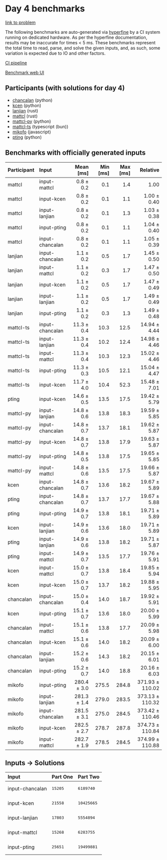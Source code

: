 # Day 4 benchmarks

[link to problem](https://adventofcode.com/2023/day/4)

The following benchmarks are auto-generated via
[hyperfine](https://github.com/sharkdp/hyperfine) by a CI system running on
dedicated hardware. As per the hyperfine documentation, results may be
inaccurate for times < 5 ms. These benchmarks represent the total time to read,
parse, and solve the given inputs, and, as such, some variation is expected due
to IO and other factors.

[CI pipeline](http://ci.papercode.net:8080/teams/main/pipelines/aoc2023)

[Benchmark web UI](https://aoc.ancalagon.black)


## Participants (with solutions for day 4)

- [chancalan](https://github.com/chancalan/aoc2023) (python)
- [kcen](https://github.com/kcen/aoc2023) (python)
- [lanjian](https://github.com/lanjian/aoc-2023) (rust)
- [mattcl](https://github.com/mattcl/aoc2023) (rust)
- [mattcl-py](https://github.com/mattcl/aoc2023-py) (python)
- [mattcl-ts](https://github.com/mattcl/aoc2023-js) (typescript (bun))
- [mikofo](https://github.com/mikofo/advent-of-code-2023) (javascript)
- [pting](https://github.com/pting/aoc2023) (python)


## Benchmarks with officially generated inputs

| Participant | Input | Mean [ms] | Min [ms] | Max [ms] | Relative |
|:---|:---|---:|---:|---:|---:|
| mattcl | input-mattcl | 0.8 ± 0.2 | 0.1 | 1.4 | 1.00 |
| mattcl | input-kcen | 0.8 ± 0.2 | 0.1 | 1.1 | 1.00 ± 0.40 |
| mattcl | input-lanjian | 0.8 ± 0.2 | 0.1 | 1.3 | 1.03 ± 0.38 |
| mattcl | input-pting | 0.8 ± 0.2 | 0.1 | 1.1 | 1.04 ± 0.40 |
| mattcl | input-chancalan | 0.8 ± 0.2 | 0.1 | 1.1 | 1.05 ± 0.39 |
| lanjian | input-chancalan | 1.1 ± 0.2 | 0.5 | 1.7 | 1.45 ± 0.50 |
| lanjian | input-mattcl | 1.1 ± 0.2 | 0.3 | 1.7 | 1.47 ± 0.50 |
| lanjian | input-kcen | 1.1 ± 0.2 | 0.5 | 1.7 | 1.47 ± 0.49 |
| lanjian | input-lanjian | 1.1 ± 0.2 | 0.5 | 1.7 | 1.49 ± 0.49 |
| lanjian | input-pting | 1.1 ± 0.2 | 0.3 | 1.3 | 1.49 ± 0.48 |
| mattcl-ts | input-chancalan | 11.3 ± 0.4 | 10.3 | 12.5 | 14.94 ± 4.44 |
| mattcl-ts | input-lanjian | 11.3 ± 0.4 | 10.2 | 12.4 | 14.98 ± 4.46 |
| mattcl-ts | input-mattcl | 11.3 ± 0.4 | 10.3 | 12.3 | 15.02 ± 4.46 |
| mattcl-ts | input-pting | 11.3 ± 0.3 | 10.5 | 12.1 | 15.04 ± 4.47 |
| mattcl-ts | input-kcen | 11.7 ± 4.0 | 10.4 | 52.3 | 15.48 ± 7.01 |
| pting | input-kcen | 14.6 ± 0.5 | 13.5 | 17.5 | 19.42 ± 5.79 |
| mattcl-py | input-lanjian | 14.8 ± 0.6 | 13.8 | 18.3 | 19.59 ± 5.85 |
| mattcl-py | input-chancalan | 14.8 ± 0.7 | 13.7 | 18.1 | 19.62 ± 5.87 |
| mattcl-py | input-kcen | 14.8 ± 0.7 | 13.8 | 17.9 | 19.63 ± 5.87 |
| mattcl-py | input-pting | 14.8 ± 0.5 | 13.8 | 17.5 | 19.65 ± 5.85 |
| mattcl-py | input-mattcl | 14.8 ± 0.6 | 13.5 | 17.5 | 19.66 ± 5.87 |
| kcen | input-chancalan | 14.8 ± 0.7 | 13.6 | 18.2 | 19.67 ± 5.89 |
| pting | input-chancalan | 14.8 ± 0.7 | 13.7 | 17.7 | 19.67 ± 5.88 |
| pting | input-pting | 14.9 ± 0.7 | 13.8 | 18.1 | 19.71 ± 5.89 |
| kcen | input-lanjian | 14.9 ± 0.6 | 13.6 | 18.0 | 19.71 ± 5.89 |
| pting | input-lanjian | 14.9 ± 0.6 | 13.8 | 18.2 | 19.71 ± 5.87 |
| pting | input-mattcl | 14.9 ± 0.7 | 13.5 | 17.7 | 19.76 ± 5.91 |
| kcen | input-mattcl | 15.0 ± 0.7 | 13.8 | 18.4 | 19.85 ± 5.94 |
| kcen | input-kcen | 15.0 ± 0.7 | 13.7 | 18.2 | 19.88 ± 5.95 |
| chancalan | input-chancalan | 15.0 ± 0.4 | 14.0 | 18.7 | 19.92 ± 5.91 |
| kcen | input-pting | 15.1 ± 0.7 | 13.6 | 18.0 | 20.00 ± 5.99 |
| chancalan | input-mattcl | 15.1 ± 0.6 | 13.8 | 17.7 | 20.09 ± 5.98 |
| chancalan | input-kcen | 15.1 ± 0.6 | 14.0 | 18.2 | 20.09 ± 6.00 |
| chancalan | input-lanjian | 15.2 ± 0.6 | 14.3 | 18.2 | 20.15 ± 6.01 |
| chancalan | input-pting | 15.2 ± 0.7 | 14.0 | 18.8 | 20.16 ± 6.03 |
| mikofo | input-pting | 280.4 ± 3.0 | 275.5 | 284.8 | 371.93 ± 110.02 |
| mikofo | input-lanjian | 281.3 ± 1.4 | 279.0 | 283.5 | 373.13 ± 110.32 |
| mikofo | input-chancalan | 281.5 ± 3.1 | 275.0 | 284.5 | 373.42 ± 110.46 |
| mikofo | input-kcen | 282.5 ± 2.7 | 278.7 | 287.8 | 374.73 ± 110.84 |
| mikofo | input-mattcl | 282.7 ± 1.9 | 278.5 | 284.5 | 374.99 ± 110.88 |


## Inputs -> Solutions

| Input | Part One | Part Two |
|:---|:---|:---|
|input-chancalan|<pre>15205</pre>|<pre>6189740</pre>|
|input-kcen|<pre>21558</pre>|<pre>10425665</pre>|
|input-lanjian|<pre>17803</pre>|<pre>5554894</pre>|
|input-mattcl|<pre>15268</pre>|<pre>6283755</pre>|
|input-pting|<pre>25651</pre>|<pre>19499881</pre>|